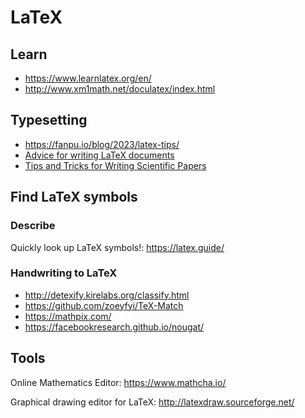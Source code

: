 # LaTeX

## Learn

- <https://www.learnlatex.org/en/>
- <http://www.xm1math.net/doculatex/index.html>

## Typesetting

- <https://fanpu.io/blog/2023/latex-tips/>
- [Advice for writing LaTeX documents](https://github.com/dspinellis/latex-advice)
- [Tips and Tricks for Writing Scientific Papers](https://github.com/Wookai/paper-tips-and-tricks)

## Find LaTeX symbols

### Describe

Quickly look up LaTeX symbols!: <https://latex.guide/>

### Handwriting to LaTeX

- <http://detexify.kirelabs.org/classify.html>
- <https://github.com/zoeyfyi/TeX-Match>
- <https://mathpix.com/>
- <https://facebookresearch.github.io/nougat/>

## Tools

Online Mathematics Editor: <https://www.mathcha.io/>

Graphical drawing editor for LaTeX: <http://latexdraw.sourceforge.net/>
